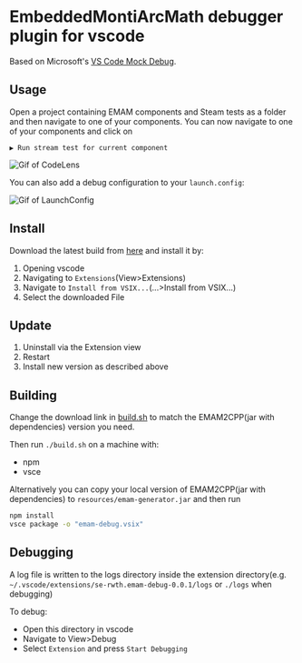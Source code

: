 <!-- (c) https://github.com/MontiCore/monticore -->
# EmbeddedMontiArcMath debugger plugin for vscode
Based on Microsoft's [VS Code Mock Debug](https://github.com/microsoft/vscode-mock-debug).

## Usage
Open a project containing EMAM components and Steam tests as a folder and then navigate to one of your components. You can now navigate to one of your components and click on

```▶️ Run stream test for current component```

![Gif of CodeLens](./docu/CodeLens.gif "Simple debug workflow")



You can also add a debug configuration to your `launch.config`:

![Gif of LaunchConfig](./docu/LaunchConfig.gif "Simple debug workflow")


## Install
Download the latest build from [here](https://git.rwth-aachen.de/monticore/EmbeddedMontiArc/utilities/emam-debugger-vscode/-/jobs/artifacts/master/raw/emam-debug.vsix?job=LinuxBuild) and install it by:
1. Opening vscode
2. Navigating to `Extensions`(View>Extensions)
3. Navigate to `Install from VSIX...`(...>Install from VSIX...)
4. Select the downloaded File

## Update
1. Uninstall via the Extension view
2. Restart
3. Install new version as described above

## Building
Change the download link in [build.sh](build.sh#L3) to match the EMAM2CPP(jar with dependencies) version you need.

Then run `./build.sh` on a machine with:
- npm
- vsce

Alternatively you can copy your local version of EMAM2CPP(jar with dependencies) to `resources/emam-generator.jar` and then run
```bash
npm install
vsce package -o "emam-debug.vsix"
```

## Debugging
A log file is written to the logs directory inside the extension directory(e.g. `~/.vscode/extensions/se-rwth.emam-debug-0.0.1/logs` or `./logs` when debugging)

To debug:
- Open this directory in vscode
- Navigate to View>Debug
- Select `Extension` and press `Start Debugging`
